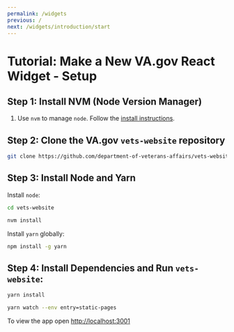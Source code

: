 ```yaml
---
permalink: /widgets
previous: /
next: /widgets/introduction/start
---
```


# Tutorial: Make a New VA.gov React Widget - Setup

## Step 1: Install NVM (Node Version Manager)

1. Use `nvm` to manage `node`. Follow the [install instructions](https://github.com/nvm-sh/nvm#installing-and-updating).

## Step 2: Clone the VA.gov `vets-website` repository

```bash
git clone https://github.com/department-of-veterans-affairs/vets-website.git
```

## Step 3: Install Node and Yarn

Install `node`:

```bash
cd vets-website
```

```bash
nvm install
```

Install `yarn` globally:

```bash
npm install -g yarn
```

## Step 4: Install Dependencies and Run `vets-website`:

```bash
yarn install
```

```bash
yarn watch --env entry=static-pages
```

To view the app open [http://localhost:3001](http://localhost:3001)
